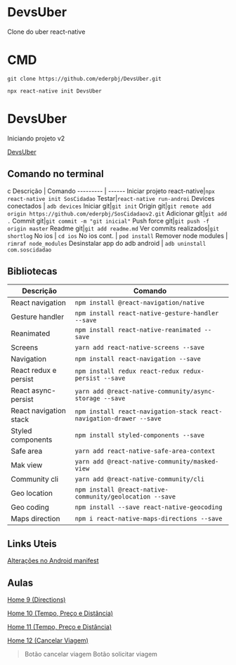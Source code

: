 # DevsUber
Clone do uber react-native

# CMD

    git clone https://github.com/ederpbj/DevsUber.git

    npx react-native init DevsUber

# DevsUber
Iniciando projeto v2

[DevsUber](https://github.com/ederpbj/DevsUber.git)

## Comando no terminal
c
Descrição | Comando
--------- | ------
Iniciar projeto react-native|`npx react-native init SosCidadao`
Testar|`react-native run-androi`
Devices conectados | `adb devices`
Iniciar git|`git init`
Origin git|`git remote add origin https://github.com/ederpbj/SosCidadaov2.git`
Adicionar git|`git add .`
Commit git|`git commit -m "git inicial"`
Push force git|`git push -f origin master`
Readme git|`git add readme.md`
Ver commits realizados|`git shortlog`
No ios | `cd ios`
No ios cont. | `pod install`
Remover node modules | `rimraf node_modules`
Desinstalar app do adb android | `adb uninstall com.soscidadao`

## Bibliotecas

Descrição | Comando
--------- | ------
React navigation|`npm install @react-navigation/native`
Gesture handler |`npm install react-native-gesture-handler --save`
Reanimated | `npm install react-native-reanimated --save`
Screens | `yarn add react-native-screens --save`
Navigation | `npm install react-navigation --save`
React redux e persist|`npm install redux react-redux redux-persist --save`
React async-persist|`yarn add @react-native-community/async-storage --save`
React navigation stack|`npm install react-navigation-stack react-navigation-drawer --save`
Styled components | `npm install styled-components --save`
Safe area | `yarn add react-native-safe-area-context`
Mak view | `yarn add @react-native-community/masked-view`
Community cli | `yarn add @react-native-community/cli`
Geo location | `npm install @react-native-community/geolocation --save`
Geo coding | `npm install --save react-native-geocoding`
Maps direction | `npm i react-native-maps-directions --save`

## Links Uteis 

[Alterações no Android manifest](https://github.com/ederpbj/DevsUber/blob/master/android/app/src/main/AndroidManifest.xml)

## Aulas 
[Home 9 (Directions)](https://alunos.b7web.com.br/curso/react-native/devsuber-home-9-directions)

[Home 10 (Tempo, Preço e Distância)](https://alunos.b7web.com.br/curso/react-native/devsuber-home-10-tempo-preco-e-distancia)

[Home 11 (Tempo, Preço e Distância)](https://alunos.b7web.com.br/curso/react-native/devsuber-home-11-tempo-preco-e-distancia)

[Home 12 (Cancelar Viagem)](https://alunos.b7web.com.br/curso/react-native/devsuber-home-12-cancelar-viagem)
> Botão cancelar viagem
> Botão solicitar viagem